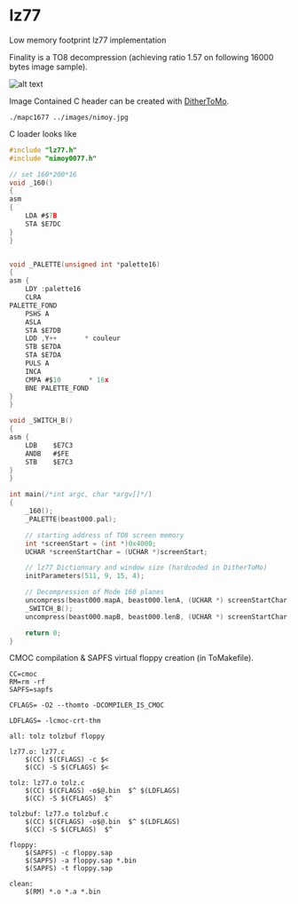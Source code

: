 # lz77
Low memory footprint lz77 implementation

Finality is a TO8 decompression (achieving ratio 1.57 on following 16000 bytes image sample).

![alt text](uncompressto8.gif)


Image Contained C header can be created with [DitherToMo](https://github.com/rodolphe74/DitherToMo).

```shell
./mapc1677 ../images/nimoy.jpg
```

C loader looks like

```c
#include "lz77.h"
#include "nimoy0077.h"

// set 160*200*16
void _160()
{
asm
{
    LDA #$7B
    STA $E7DC
}
}


void _PALETTE(unsigned int *palette16)
{
asm {
    LDY :palette16
    CLRA
PALETTE_FOND
    PSHS A
    ASLA
    STA $E7DB
    LDD ,Y++       * couleur
    STB $E7DA
    STA $E7DA
    PULS A
    INCA
    CMPA #$10       * 16x
    BNE PALETTE_FOND
}
}

void _SWITCH_B()
{
asm {
    LDB    $E7C3
    ANDB   #$FE
    STB    $E7C3
}
}

int main(/*int argc, char *argv[]*/)
{
    _160();
    _PALETTE(beast000.pal);

    // starting address of TO8 screen memory
    int *screenStart = (int *)0x4000;
    UCHAR *screenStartChar = (UCHAR *)screenStart;

    // lz77 Dictionnary and window size (hardcoded in DitherToMo)
    initParameters(511, 9, 15, 4);

    // Decompression of Mode 160 planes
    uncompress(beast000.mapA, beast000.lenA, (UCHAR *) screenStartChar, 8000);
    _SWITCH_B();
    uncompress(beast000.mapB, beast000.lenB, (UCHAR *) screenStartChar, 8000);

    return 0;
}
```

CMOC compilation & SAPFS virtual floppy creation (in ToMakefile).
```shell
CC=cmoc
RM=rm -rf
SAPFS=sapfs

CFLAGS= -O2 --thomto -DCOMPILER_IS_CMOC

LDFLAGS= -lcmoc-crt-thm

all: tolz tolzbuf floppy

lz77.o: lz77.c
	$(CC) $(CFLAGS) -c $<
	$(CC) -S $(CFLAGS) $<

tolz: lz77.o tolz.c
	$(CC) $(CFLAGS) -o$@.bin  $^ $(LDFLAGS)
	$(CC) -S $(CFLAGS)  $^

tolzbuf: lz77.o tolzbuf.c
	$(CC) $(CFLAGS) -o$@.bin  $^ $(LDFLAGS)
	$(CC) -S $(CFLAGS)  $^

floppy:
	$(SAPFS) -c floppy.sap
	$(SAPFS) -a floppy.sap *.bin
	$(SAPFS) -t floppy.sap

clean:
	$(RM) *.o *.a *.bin
```

